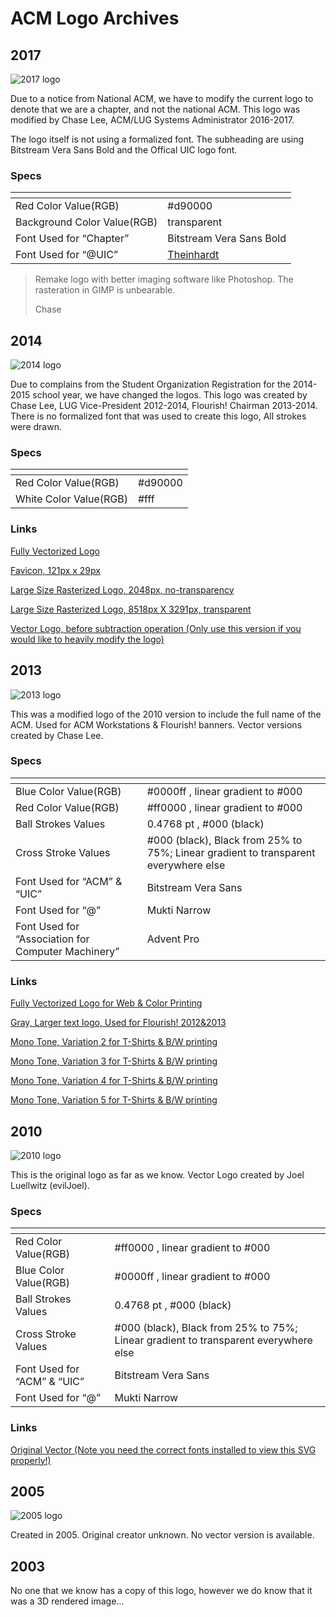 # ACM Logo Archives

## 2017

![2017 logo](/media/acm_logos/website-logo-replacement-2017.png)

Due to a notice from National ACM, we have to modify the current logo to denote that we are a chapter, and not the national ACM. This logo was modified by Chase Lee, ACM/LUG Systems Administrator 2016-2017.

The logo itself is not using a formalized font. The subheading are using Bitstream Vera Sans Bold and the Offical UIC logo font.


### Specs

| <!--  -->                   | <!--  -->                                         |
| --------------------------- | ------------------------------------------------- |
| Red Color Value(RGB)        | #d90000                                           |
| Background Color Value(RGB) | transparent                                       |
| Font Used for “Chapter”     | Bitstream Vera Sans Bold                          |
| Font Used for “@UIC”        | [Theinhardt](http://marketing.uic.edu/uic-fonts/) |

> Remake logo with better imaging software like Photoshop. The rasteration in GIMP is unbearable.
>
> Chase

## 2014

![2014 logo](/media/acm_logos/acmlogo2014.png)

Due to complains from the Student Organization Registration for the 2014-2015 school year, we have changed the logos. This logo was created by Chase Lee, LUG Vice-President 2012-2014, Flourish! Chairman 2013-2014. There is no formalized font that was used to create this logo, All strokes were drawn.

### Specs

| <!--  -->              | <!--  --> |
| ---------------------- | --------- |
| Red Color Value(RGB)   | #d90000   |
| White Color Value(RGB) | #fff      |

### Links

[Fully Vectorized Logo](/media/acm_logos/acm2-fullvector-outlined.svg)

[Favicon, 121px x 29px](/media/acm_logos/acm2-favicon.png)

[Large Size Rasterized Logo, 2048px, no-transparency](/media/acm_logos/newacm2logo.png)

[Large Size Rasterized Logo, 8518px X 3291px, transparent](/media/acm_logos/acm2-logo-transparent.png)

[Vector Logo, before subtraction operation (Only use this version if you would like to heavily modify the logo)](/media/acm_logos/acm2.svg)

## 2013

![2013 logo](/media/acm_logos/acm-rasterized.png)

This was a modified logo of the 2010 version to include the full name of the ACM. Used for ACM Workstations & Flourish! banners. Vector versions created by Chase Lee.

### Specs

| <!--  -->                                          | <!--  -->                                                                           |
| -------------------------------------------------- | ----------------------------------------------------------------------------------- |
| Blue Color Value(RGB)                              | #0000ff , linear gradient to #000                                                   |
| Red Color Value(RGB)                               | #ff0000 , linear gradient to #000                                                   |
| Ball Strokes Values                                | 0.4768 pt , #000 (black)                                                            |
| Cross Stroke Values                                | #000 (black), Black from 25% to 75%; Linear gradient to transparent everywhere else |
| Font Used for “ACM” & “UIC”                        | Bitstream Vera Sans                                                                 |
| Font Used for “@”                                  | Mukti Narrow                                                                        |
| Font Used for “Association for Computer Machinery” | Advent Pro                                                                          |


### Links

[Fully Vectorized Logo for Web & Color Printing](/media/acm_logos/acm2010-logo_for_web-fullvector.svg)

[Gray, Larger text logo, Used for Flourish! 2012&2013](/media/acm_logos/acm2010-logo_mono_print-fullvector.svg)

[Mono Tone, Variation 2 for T-Shirts & B/W printing](/media/acm_logos/acm2010-logo_mono_print-fullvector2.svg)

[Mono Tone, Variation 3 for T-Shirts & B/W printing](/media/acm_logos/acm2010-logo_mono_print-fullvector3.svg)

[Mono Tone, Variation 4 for T-Shirts & B/W printing](/media/acm_logos/acm2010-logo_mono_print-fullvector4.svg)

[Mono Tone, Variation 5 for T-Shirts & B/W printing](/media/acm_logos/acm2010-logo_mono_print-fullvector5.svg)

## 2010

![2010 logo](/media/acm_logos/acm2010-rasterized.png)

This is the original logo as far as we know. Vector Logo created by Joel Luellwitz (evilJoel).

### Specs

| <!--  -->                   | <!--  -->                                                                           |
| --------------------------- | ----------------------------------------------------------------------------------- |
| Red Color Value(RGB)        | #ff0000 , linear gradient to #000                                                   |
| Blue Color Value(RGB)       | #0000ff , linear gradient to #000                                                   |
| Ball Strokes Values         | 0.4768 pt , #000 (black)                                                            |
| Cross Stroke Values         | #000 (black), Black from 25% to 75%; Linear gradient to transparent everywhere else |
| Font Used for “ACM” & “UIC” | Bitstream Vera Sans                                                                 |
| Font Used for “@”           | Mukti Narrow                                                                        |


### Links

[Original Vector (Note you need the correct fonts installed to view this SVG properly!)](/media/acm_logos/uicatacm-square-20100412.svg)

## 2005

![2005 logo](/media/acm_logos/logo2005.jpg)

Created in 2005. Original creator unknown. No vector version is available.

## 2003

No one that we know has a copy of this logo, however we do know that it was a 3D rendered image…
